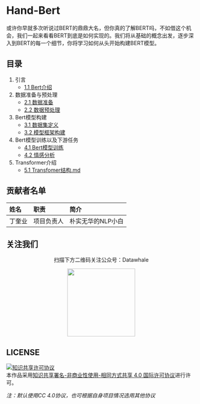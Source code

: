 # Hand-Bert

或许你早就多次听说过BERT的鼎鼎大名，但你真的了解BERT吗，不如借这个机会，我们一起来看看BERT到底是如何实现的。我们将从基础的概念出发，逐步深入到BERT的每一个细节，你将学习如何从头开始构建BERT模型。

## 目录

1. 引言
    - [1.1 Bert介绍](<docs/1引言/1.1 Bert介绍.md>)
2. 数据准备与预处理
    - [2.1 数据准备](<docs/2 数据准备与预处理/2.1 数据准备.md>)
    - [2.2 数据预处理](<docs/2 数据准备与预处理/2.2 数据预处理.md>)
3. Bert模型构建
    - [3.1 数据集定义](<docs/3 Bert模型构建/3.1 数据集定义.md>)
    - [3.2 模型框架构建](<docs/3 Bert模型构建/3.2 模型框架构建.md>)
4. Bert模型训练以及下游任务
    - [4.1 Bert模型训练](<docs/4 Bert模型训练以及下游任务/4.1 Bert模型训练.md>)
    - [4.2 情感分析](<docs/4 Bert模型训练以及下游任务/4.2 情感分析.md>)
5. Transformer介绍
    - [5.1 Transfomer结构.md](<docs/5 Transformer介绍/5.1 Transfomer结构.md>)


## 贡献者名单

| 姓名 | 职责 | 简介 |
| :----| :---- | :---- |
| 丁奎业 | 项目负责人 | 朴实无华的NLP小白 |



## 关注我们

<div align=center>
<p>扫描下方二维码关注公众号：Datawhale</p>
<img src="https://raw.githubusercontent.com/datawhalechina/pumpkin-book/master/res/qrcode.jpeg" width = "180" height = "180">
</div>

## LICENSE

<a rel="license" href="http://creativecommons.org/licenses/by-nc-sa/4.0/"><img alt="知识共享许可协议" style="border-width:0" src="https://img.shields.io/badge/license-CC%20BY--NC--SA%204.0-lightgrey" /></a><br />本作品采用<a rel="license" href="http://creativecommons.org/licenses/by-nc-sa/4.0/">知识共享署名-非商业性使用-相同方式共享 4.0 国际许可协议</a>进行许可。

*注：默认使用CC 4.0协议，也可根据自身项目情况选用其他协议*
